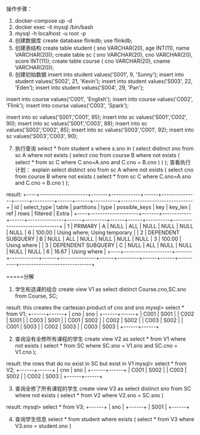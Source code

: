 操作步骤：
1. docker-compose up -d
2. docker exec -it mysql /bin/bash
3. mysql -h localhost -u root -p
4. 创建数据库
    create database flinkdb;
    use flinkdb;
5. 创建表结构
  create table student ( sno VARCHAR(20), age INT(11), name VARCHAR(20));
  create table sc ( sno VARCHAR(20), cno VARCHAR(20), score INT(11));
  create table course ( cno VARCHAR(20), cname VARCHAR(20));
6. 创建初始数据
insert into student values('S001', 9, 'Sunny');
insert into student values('S002', 21, 'Kevin');
insert into student values('S003', 22, 'Eden');
insert into student values('S004', 29, 'Pan');

insert into course values('C001', 'English');
insert into course values('C002', 'Flink');
insert into course values('C003', 'Spark');

insert into sc values('S001','C001', 95);
insert into sc values('S001','C002', 90);
insert into sc values('S001','C003', 88);
insert into sc values('S002','C002', 85);
insert into sc values('S003','C001', 92);
insert into sc values('S003','C003', 90);

7. 执行查询
select * from student s where s.sno in (
    select distinct sno from sc A where not exists (
        select cno from course B where not exists (
            select * from sc C where C.sno=A.sno and C.cno = B.cno
        )
    )
);
查看执行计划：
explain select distinct sno from sc A where not exists (
           select cno from course B where not exists (
               select * from sc C where C.sno=A.sno and C.cno = B.cno
            )
       ); 

result: 
+----+--------------------+-------+------------+------+---------------+------+---------+------+------+----------+------------------------------+
| id | select_type        | table | partitions | type | possible_keys | key  | key_len | ref  | rows | filtered | Extra                        |
+----+--------------------+-------+------------+------+---------------+------+---------+------+------+----------+------------------------------+
|  1 | PRIMARY            | A     | NULL       | ALL  | NULL          | NULL | NULL    | NULL |    6 |   100.00 | Using where; Using temporary |
|  2 | DEPENDENT SUBQUERY | B     | NULL       | ALL  | NULL          | NULL | NULL    | NULL |    3 |   100.00 | Using where                  |
|  3 | DEPENDENT SUBQUERY | C     | NULL       | ALL  | NULL          | NULL | NULL    | NULL |    6 |    16.67 | Using where                  |
+----+--------------------+-------+------------+------+---------------+------+---------+------+------+----------+------------------------------+

=====分解
1. 学生和选课的组合
create view V1 as select distinct Course.cno,SC.sno from Course, SC;

result: this creates the cartesian product of cno and sno
mysql> select * from V1;
+------+------+
| cno  | sno  |
+------+------+
| C001 | S001 |
| C002 | S001 |
| C003 | S001 |
| C001 | S002 |
| C002 | S002 |
| C003 | S002 |
| C001 | S003 |
| C002 | S003 |
| C003 | S003 |
+------+------+

2. 查询没有全修所有课程的学生
create view V2 as select * from V1 where not exists (
     select * from SC where SC.sno = V1.sno and SC.cno = V1.cno
 );
 
 result: the rows that do no exist in SC but exist in V1
 mysql> select * from V2;
 +------+------+
 | cno  | sno  |
 +------+------+
 | C001 | S002 |
 | C003 | S002 |
 | C002 | S003 |
 +------+------+

3. 查询全修了所有课程的学生
create view V3 as select distinct sno from SC where not exists (
   select * from V2 where V2.sno = SC.sno
)

result:
mysql> select * from V3;
+------+
| sno  |
+------+
| S001 |
+------+

4. 查询学生信息
select * from student where exists (
   select * from V3 where V3.sno = student.sno
)


